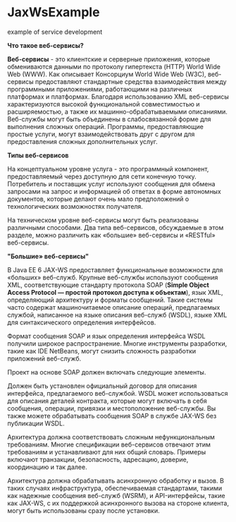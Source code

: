 # JaxWsExample
example of service development

**Что такое веб-сервисы?**

**Веб-сервисы** - это клиентские и серверные приложения, которые обмениваются данными по протоколу гипертекста (HTTP) World Wide Web (WWW). Как описывает Консорциум World Wide Web (W3C), веб-сервисы предоставляют стандартные средства взаимодействия между программными приложениями, работающими на различных платформах и платформах. Благодаря использованию XML веб-сервисы характеризуются высокой функциональной совместимостью и расширяемостью, а также их машинно-обрабатываемыми описаниями. Веб-службы могут быть объединены в слабосвязанной форме для выполнения сложных операций. Программы, предоставляющие простые услуги, могут взаимодействовать друг с другом для предоставления сложных дополнительных услуг.

**Типы веб-сервисов**

На концептуальном уровне услуга - это программный компонент, предоставляемый через доступную для сети конечную точку. Потребитель и поставщик услуг используют сообщения для обмена запросами на запрос и информацией об ответах в форме автономных документов, которые делают очень мало предположений о технологических возможностях получателя.

На техническом уровне веб-сервисы могут быть реализованы различными способами. Два типа веб-сервисов, обсуждаемые в этом разделе, можно различить как «большие» веб-сервисы и «RESTful» веб-сервисы.

**"Большие» веб-сервисы"**


   В Java EE 6 JAX-WS предоставляет функциональные возможности для «больших» веб-служб. Крупные веб-службы используют сообщения XML, соответствующие стандарту протокола SOAP (**Simple Object Access Protocol — простой протокол доступа к объектам**), язык XML, определяющий архитектуру и форматы сообщений. Такие системы часто содержат машиночитаемое описание операций, предлагаемых службой, написанное на языке описания веб-служб (WSDL), языке XML для синтаксического определения интерфейсов.

   Формат сообщения SOAP и язык определения интерфейса WSDL получили широкое распространение. Многие инструменты разработки, такие как IDE NetBeans, могут снизить сложность разработки приложений веб-служб.

   Проект на основе SOAP должен включать следующие элементы.

   Должен быть установлен официальный договор для описания интерфейса, предлагаемого веб-службой. WSDL может использоваться для описания деталей контракта, которые могут включать в себя сообщения, операции, привязки и местоположение веб-службы. Вы также можете обрабатывать сообщения SOAP в службе JAX-WS без публикации WSDL.

   Архитектура должна соответствовать сложным нефункциональным требованиям. Многие спецификации веб-сервисов отвечают этим требованиям и устанавливают для них общий словарь. Примеры включают транзакции, безопасность, адресацию, доверие, координацию и так далее.

   Архитектура должна обрабатывать асинхронную обработку и вызов. В таких случаях инфраструктура, обеспечиваемая стандартами, такими как надежные сообщения веб-служб (WSRM), и API-интерфейсы, такие как JAX-WS, с их поддержкой асинхронного вызова на стороне клиента, могут быть использованы сразу после установки.
